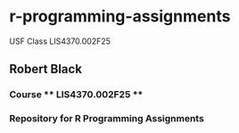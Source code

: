# r-programming-assignments
USF Class LIS4370.002F25

## Robert Black

### Course ** LIS4370.002F25 **
### Repository for R Programming Assignments
